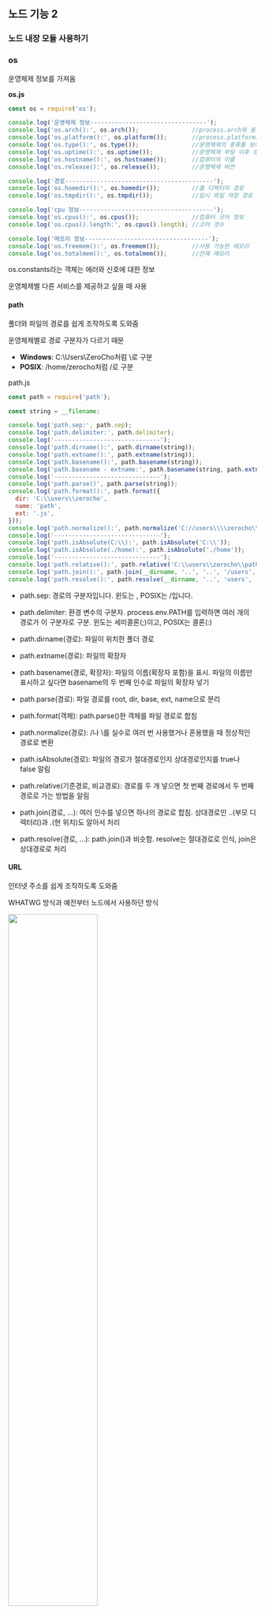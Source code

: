 ## 노드 기능 2

### 노드 내장 모듈 사용하기

### os

운영체제 정보를 가져옴

__os.js__

```javascript
const os = require('os');

console.log('운영체제 정보---------------------------------');
console.log('os.arch():', os.arch()); 				//process.arch와 동일
console.log('os.platform():', os.platform());		//process.platform과 동일
console.log('os.type():', os.type());				//운영체제의 종류를 보여줌
console.log('os.uptime():', os.uptime());			//운영체제 부팅 이후 흐른 시간(초)
console.log('os.hostname():', os.hostname());		//컴퓨터의 이름
console.log('os.release():', os.release());			//운영체제 버전

console.log('경로------------------------------------------');
console.log('os.homedir():', os.homedir());			//홈 디렉터리 경로
console.log('os.tmpdir():', os.tmpdir());			//임시 파일 저장 경로

console.log('cpu 정보--------------------------------------');
console.log('os.cpus():', os.cpus());				//컴퓨터 코어 정보
console.log('os.cpus().length:', os.cpus().length);	//코어 갯수

console.log('메모리 정보-----------------------------------');
console.log('os.freemem():', os.freemem());			//사용 가능한 메모리
console.log('os.totalmem():', os.totalmem());		//전체 매모리
```

os.constants라는 객체는 에러와 신호에 대한 정보

운영체제별 다른 서비스를 제공하고 싶을 때 사용

#### path

폴더와 파일의 경로를 쉽게 조작하도록 도와줌

운영체제별로 경로 구분자가 다르기 때문

- **Windows**: C:\Users\ZeroCho처럼 \로 구분
- **POSIX**: /home/zerocho처럼 /로 구분

path.js

```javascript
const path = require('path');

const string = __filename;

console.log('path.sep:', path.sep);
console.log('path.delimiter:', path.delimiter);
console.log('------------------------------');
console.log('path.dirname():', path.dirname(string));
console.log('path.extname():', path.extname(string));
console.log('path.basename():', path.basename(string));
console.log('path.basename - extname:', path.basename(string, path.extname(string)));
console.log('------------------------------');
console.log('path.parse()', path.parse(string));
console.log('path.format():', path.format({
  dir: 'C:\\users\\zerocho',
  name: 'path',
  ext: '.js',
}));
console.log('path.normalize():', path.normalize('C://users\\\\zerocho\\\path.js'));
console.log('------------------------------');
console.log('path.isAbsolute(C:\\):', path.isAbsolute('C:\\'));
console.log('path.isAbsolute(./home):', path.isAbsolute('./home'));
console.log('------------------------------');
console.log('path.relative():', path.relative('C:\\users\\zerocho\\path.js', 'C:\\'));
console.log('path.join():', path.join(__dirname, '..', '..', '/users', '.', '/zerocho'));
console.log('path.resolve():', path.resolve(__dirname, '..', 'users', '.', '/zerocho'));
```

- path.sep: 경로의 구분자입니다. 윈도는 \, POSIX는 /입니다.

- path.delimiter: 환경 변수의 구분자. process.env.PATH를 입력하면 여러 개의 경로가 이 구분자로 구분. 윈도는 세미콜론(;)이고, POSIX는 콜론(:)

- path.dirname(경로): 파일이 위치한 폴더 경로

- path.extname(경로): 파일의 확장자

- path.basename(경로, 확장자): 파일의 이름(확장자 포함)을 표시. 파일의 이름만 표시하고 싶다면 basename의 두 번째 인수로 파일의 확장자 넣기

- path.parse(경로): 파일 경로를 root, dir, base, ext, name으로 분리

- path.format(객체): path.parse()한 객체를 파일 경로로 합침

- path.normalize(경로): /나 \를 실수로 여러 번 사용했거나 혼용했을 때 정상적인 경로로 변환
- path.isAbsolute(경로): 파일의 경로가 절대경로인지 상대경로인지를 true나 false 알림

- path.relative(기준경로, 비교경로): 경로를 두 개 넣으면 첫 번째 경로에서 두 번째 경로로 가는 방법을 알림

- path.join(경로, …): 여러 인수를 넣으면 하나의 경로로 합침. 상대경로인 ..(부모 디렉터리)과 .(현 위치)도 알아서 처리

- path.resolve(경로, …): path.join()과 비슷함. resolve는 절대경로로 인식, join은 상대경로로 처리

#### URL

인터넷 주소를 쉽게 조작하도록 도와줌

WHATWG 방식과 예전부터 노드에서 사용하던 방식

<img src="https://thebook.io/img/080229/119.jpg" width="60%">

__url.js__

```javascript
const url = require('url');

const { URL } = url;
const myURL = new URL('http://www.gilbut.co.kr/book/bookList.aspx?sercate1=001001000#anchor');
console.log('new URL():', myURL);
console.log('url.format():', url.format(myURL));
console.log('------------------------------');
const parsedUrl = url.parse('http://www.gilbut.co.kr/book/bookList.aspx?sercate1=001001000#anchor');
console.log('url.parse():', parsedUrl);
```

기존 노드 방식에서는 두 메서드 주로 사용

- url.parse(주소): 주소를 분해
- url.format(객체): WHATWG 방식 url과 기존 노드의 url 모두 사용. 분해되었던 url 객체를 다시 조립

WHATWG와 노드는 취향에 따라 사용하지만, 노드의 url 형식을 꼭 사용해야 하는 경우가 있음

host 부분없이 pathname 부분만 오는 주소인 경우에 url 사용

WHATWG 방식은 search 부분을 searchParams 라는 특수한 객체로 반환

**searchParams.js**

```javascript
const { URL } = require('url');

const myURL = new URL('http://www.gilbut.co.kr/?page=3&limit=10&category=nodejs&category=javascript');
console.log('searchParams:', myURL.searchParams);
console.log('searchParams.getAll():', myURL.searchParams.getAll('category'));
console.log('searchParams.get():', myURL.searchParams.get('limit'));
console.log('searchParams.has():', myURL.searchParams.has('page'));

console.log('searchParams.keys():', myURL.searchParams.keys());
console.log('searchParams.values():', myURL.searchParams.values());

myURL.searchParams.append('filter', 'es3');
myURL.searchParams.append('filter', 'es5');
console.log(myURL.searchParams.getAll('filter'));

myURL.searchParams.set('filter', 'es6');
console.log(myURL.searchParams.getAll('filter'));

myURL.searchParams.delete('filter');
console.log(myURL.searchParams.getAll('filter'));

console.log('searchParams.toString():', myURL.searchParams.toString());
myURL.search = myURL.searchParams.toString();
```

myURL 안에는 searchParams 객체. 이 객체는 search 부분을 조작하는 다양한 메서드를 지원

- setAll(키): 키에 해당하는 모든 값들을 가져옴
- get(키): 키에 해당하는 첫 번째 값만 가져옴
- has(키): 해당 키가 있는지 없는지를 검사
- keys(): searchParams의 모든 키를 반복기(iterator)객체로 가져옴
- values(): searchParams의 모든 값을 반복기 객체로 가져옴
- append(키, 값): 해당 키를 추가
- set(키, 값): append와 비슷하지만, 같은 키의 값들을 모두 지우고 새로 추가
- delete(키): 해당 키를 제거
- toString(): 조작한 searchParams 객체를 다시 문자열로 만듦. 이 문자열을 search에 대입하면 주소 객체에 반영

__query는 querystring 모듈을 한 번 더 사용해야 하므로 searchParams가 유용함__

##### querystring

기존 노드의 url 사용시 search 부분을 사용하기 쉽게 객체화

**querystring.js**

```javascript
const url = require('url'); 
const querystring = require('querystring'); 

const parsedUrl = url.parse('http://www.gilbut.co.kr/?page=3&limit=10&category=nodejs&category=javascript'); 
const query = querystring.parse(parsedUrl.query);
console.log('querystring.parse():', query);
console.log('querystring.stringify():', querystring.stringify(query));
```

- querystring.parse(쿼리): url의 query 부분을 자바스크립트 객체로 분해
- querystring.stringify(객체): 분해된 query 객체를 문자열로 다시 조립

#### Crypto

암호화를 도와주는 모듈

##### 단방향 복호화

복호화 할 수 없는 암호화 방식, 주로 해시 기법 사용

- createHash(알고리즘): 사용할 해시 알고리즘을 인수 대입. sha512 정도로 충분하지만 더 강한 알고리즘 필요
- update(문자열): 변환할 문자열을 넣습니다.
- digest(인코딩): 인코딩할 알고리즘을 넣습니다. base64, hex, latin1이 주로 사용. base64를 많이 사용

**hash.js**

``` javascript
const crypto = require('crypto');

console.log('base64: ', crypto.createHash('sha512').update('비밀번호').digest('base64'));
console.log('hex: ', crypto.createHash('sha512').update('비밀번호').digest('hex'));
console.log('base64: ', crypto.createHash('sha512').update('다른 비밀번호').digest('base64'));
```



현재는 주로 pbkdf2나 bcypt, scrypt라는 알고리즘으로 비밀번호 암호화.

그 중 노드에서 지원하는 pbkdf2: 기존 문자열에 salt라고 불리는 문자열을 붙인 후 해시 알고리즘을 반복해서 적용

**pbkdf2.js**

```javascript
const crypto = require('crypto');

crypto.randomBytes(64, (err, buf)=>{
    const salt = buf.toString('base64');
    console.log('salt: ', salt);
    crypto.pbkdf2('비밀번호', salt, 100000, 64, 'sha512', (err, key) =>{
        console.log('password: ', key.toString('base64'));
    });
});
```

randomBytes() 는 64바이트의 문자열을 만듦=>salt

pbkdf2의 인수: 비밀번호, salt, 반복 횟수, 출력 바이트, 해시 알고리즘

sha512로 변환된 결과값을 다시 sha512로 변환=>10만 번 반복

1초 정도 작업할 정도로 반복 횟수 설정, 내부적으로 스레드풀을 사용하므로 블로킹 걱정 X

##### 양방향 복호화

키를 사용. 코드를 완벽히 이해하려면 암호학 공부 필요....

**cipher.js**

```javascript
const crypto = require('crypto');

const algorithm = 'aes-256-cbc';
const key = 'abcedfghijklmnopqrstuvwxyz123456';
const iv = '1234567890123456';
const cipher = crypto.createCipheriv(algorithm, key, iv);
let result = cipher.update('암호화할 문장', 'utf8', 'base64');
result += cipher.final('base64');
console.log('암호화: ', result);

const decipher = crypto.createDecipheriv(algorithm, key, iv);
let result2 = decipher.update(result, 'base64', 'utf8');
result2 += decipher.final('utf8');
console.log('복호화: ', result);
```

- crypto.createCipheriv(알고리즘, 키, iv): 사용할 알고리즘, key, iv를 지정
- cipher.update(문자열, 인코딩, 출력 인코딩): 암호화할 대상과 인코딩, 출력 결과물의 인코딩 지정
- cpyto.createDecipheriv(알고리즘, 키, iv): 복호화 할 때 사용. 암호화할 때 사용한 인수를 그대로 사용해야 함
- decipher.update(문자열, 인코딩, 출력 인코딩): 암호화된 문장과 그 인코딩, 복호화할 인코딩. 암호화 할 때 사용한 인코딩 방식 반대로 입력
- decipher.final(출력 인코딩): 복호화 결과물의 인코딩을 넣음

**npm 패키지인 crypto-js를 이용하여 간단하게 암호화 가능!**

#### util

각종 편의기능을 모아둔 모듈, 가끔 deprecated되어 사라지기도

자주 사용하는 두 기능

- util.depreceate: 함수가 deprecated 처리되었음을 알림. 첫 번째 인수: 콜백 함수, 두 번째 인수: 경고 메시지
- util.promisify: 콜백 패턴을 프로미스 패턴으로 바꿈=>async/await 패턴까지 사용.



#### worker_threads

노드에서 멀티 스레드 방식으로 작업하는 방법

**worker_threads.js**

```javascript
const {
    Worker, insMainThread, parentPort,
} = require('worker_threads');

if (ifMainThread) {			// 메인 스레드일 때 
    const
    worker = new Worker(__filename);	// 워커를 생성하고 현재 파일 실행시킴
    									// 생성된 워커는 현재 파일의 else부분만 실행
    // 이벤트 리스너로 워커로부터 메시지를 받음
    worker.on('message', message => console.log('from worker', message));
    worker.on('exit', () => console.log('worker exit'));
    // postMessage로 워커에 메시지를 보냄
    worker.postMessage('ping'); 
} else {					// 워커일 때
    // 이벤트 리스터로 메시지를 받고 postMessage로 부모에 메시지 보냄
    parentPort.on('message', (value) => {
        console.log('from parent', value);
        parentPort.postMessage('pong');
        parentPort.close();
    });
}
```

여러 개의 워커 스레드에 데이터를 넘기기

**worker_data.js**

```javascript
const {
    Worker, isMainThread, parentPort, workerData,
} = require('worker_threads');

if (isMainThread){ 				//메인일 때
    const threads = new Set();
    
    // 워커를 생성하고 데이터를 각각 start: 1, 2로 지정
    threads.add(new Worker(__filename),{
        workerData: { start: 1},
    }));
    threads.add(new Worker(__filename),{
        workerData: { start: 2},
    }));
    // 이벤트 리스너로 각 워커로부터 메시지를 받음
    for (let worker of threads) {
        worker.on('message', message => console.log('from worker', message));
        worker.on('exit', () => {
            threads.delete(worker);
            if(threads.size===0){
                console.log('jab done');
            }
        })
    }
} else{	// 워커일 때
    const data = workerData;
    // 부모에 메시지 보냄
    parentPort.postMessage(data.start + 100);
}

//출력 결과
//from worker 101
//from worker 102
//job done
```

특히 소수의 개수를 구하는 등의 작업은 연산이 많이 들어감

**prime-worker.js**

```javascript
const { Worker, isMainThread, parentPort, workerData } = require('worker_threads');

const min = 2;

let primes = [];

function findPrimes(start, range) {	// 워커가 실행할 함수
    let is Prime = ture;
    let end = start + range;
    for (let i = start; i<end; i++) {
        for (let j = min; j<Math.sqrt(end); j++) {
            if(i !==j && i%j==0) {
                isPrime = false;
                break;
            }
        }
        if (isPrime) {
            primes.push(i);
        }
        isPrime = true;
    }
}

if(isMainThread) {	// 메인일 때
    const max = 1000000;
    const threadCount = 8;
    const threads = new Set();
    const range = Math.ceil((max-min)/threadCount);
    let start = min;
    console.itme('prime');
    for(let i=0;i<threadCOunt-1;i++){	// 워커 생성 및 start, range 지정
        const wStart = start;
        threads.add(new Worker(__filename, { workerData: {start: wStart, range } }));
        start+=range;
    }
    threads.add(new Worker(__filename, 
                           { workerData: { start, range: range + ((max-min+1)%threadCOunt) } }));
    // 이벤트 리스너로 각 워커의 메시지를 받음
    for (let worker of threads){
        // 워커가 보낸 에러 메시지 출력
        worker.on('error', (err)=>{
            throw err;
        });
        // 워커가 사라지면 쓰레드에서 워커를 제거
        worker.on('exit', () => {
            threads.delete(worker);
            // 모든 워커가 사라지면 타이머 종료
            if(threads.size === 0){
                console.timeEnd('prime');
                console.log(prime)
            }
        });
        // 워커가 보낸 메시지를 primes에 추가
        worker.on('message', (msg) => {
            primes = primes.concat(msg);
        });
    } 
}else{
    findPrimes(workerData.start, workerData,range);
    parentPort.postMessage(primes);
}
```



#### child_process

현재 노드 프로세스 외에 새로운 프로세스를 띄워서 명령을 수행하고, 노드 프로세스에 결과를 알려줌

**exec.js**

```javascript
const exec = require('child_process').exec;

const process = exec('dir');

process.stdout.on('data', function(data){
    console.log(data.toString());
}); // 실행 결과

process.stderr.on('dta', function(data){
    console.error(data.toString());
});	// 실행 에러
```

프로세스를 생성하여 명령 프롬프트의 dir을 실행하고 결과를 출력



#### 기타 모듈들

생략